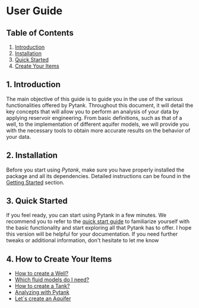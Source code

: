 # **User Guide**

## **Table of Contents**

1. [Introduction](#1-introduction)
2. [Installation](#2-installation)
3. [Quick Started](#3-quick-started)
4. [Create Your Items](#4-how-to-create-your-items)

## **1. Introduction**

The main objective of this guide is to guide you in the use of the various
functionalities offered by Pytank. Throughout this document, it will detail the
key concepts that will allow you to perform an analysis of your data by applying
reservoir engineering. From basic definitions, such as that of a well, to the
implementation of different aquifer models, we will provide you with the
necessary tools to obtain more accurate results on the behavior of your data.

## **2. Installation**

Before you start using *Pytank*, make sure you have properly installed the
package and all its dependencies. Detailed instructions can be found in the
[Getting Started](/nav/getting_started/) section.

## **3. Quick Started**

If you feel ready, you can start using Pytank in a few minutes. We recommend you
to refer to the [quick start guide](/nav/setup/quick_starter/) to familiarize
yourself with the basic
functionality and start exploring all that Pytank has to offer. I hope this
version will be helpful for your documentation. If you need further tweaks or
additional information, don't hesitate to let me know

## **4. How to Create Your Items**

- [How to create a Well?](/nav/setup/well/)
- [Which fluid models do I need?](/nav/setup/fluid_model/)
- [How to create a Tank?](/nav/setup/tank/)
- [Analyzing with Pytank](/nav/setup/analysis/)
- [Let´s create an Aquifer](/nav/setup/aquifer/)